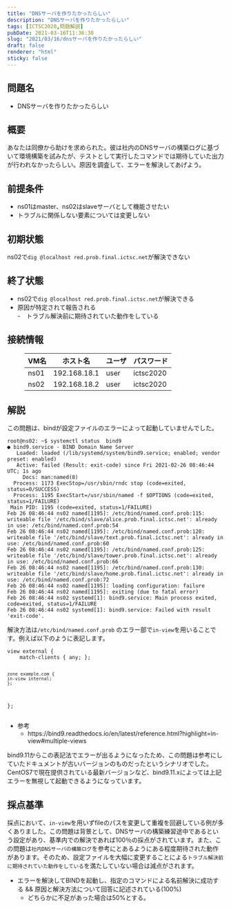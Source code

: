 ```yaml
---
title: "DNSサーバを作りたかったらしい"
description: "DNSサーバを作りたかったらしい"
tags: [ICTSC2020,問題解説]
pubDate: 2021-03-16T11:36:30
slug: "2021/03/16/dnsサーバを作りたかったらしい"
draft: false
renderer: "html"
sticky: false
---
```



<h2>問題名</h2>



<ul><li>DNSサーバを作りたかったらしい</li></ul>



<h2>概要</h2>



<p>あなたは同僚から助けを求められた。彼は社内のDNSサーバの構築ログに基づいて環境構築を試みたが、テストとして実行したコマンドでは期待していた出力が行われなかったらしい。原因を調査して、エラーを解決してあげよう。</p>



<h2>前提条件</h2>



<ul><li>ns01はmaster、ns02はslaveサーバとして機能させたい</li><li>トラブルに関係しない要素については変更しない</li></ul>



<h2>初期状態</h2>



<p>ns02で<code>dig @localhost red.prob.final.ictsc.net</code>が解決できない</p>



<h2>終了状態</h2>



<ul><li>ns02で<code>dig @localhost red.prob.final.ictsc.net</code>が解決できる</li><li>原因が特定されて報告される<br>
-　トラブル解決前に期待されていた動作をしている</li></ul>



<h2>接続情報</h2>



<figure class="wp-block-table"><table class=""><thead><tr><th>VM名</th><th>ホスト名</th><th>ユーザ</th><th>パスワード</th></tr></thead><tbody><tr><td>ns01</td><td>192.168.18.1</td><td>user</td><td>ictsc2020</td></tr><tr><td>ns02</td><td>192.168.18.2</td><td>user</td><td>ictsc2020</td></tr></tbody></table></figure>



<h2>解説</h2>



<p>この問題は、bindが設定ファイルのエラーによって起動していませんでした。</p>


<div class="wp-block-syntaxhighlighter-code "><pre><code>root@ns02: ~$ systemctl status  bind9
● bind9.service - BIND Domain Name Server
   Loaded: loaded (/lib/systemd/system/bind9.service; enabled; vendor preset: enabled)
   Active: failed (Result: exit-code) since Fri 2021-02-26 08:46:44 UTC; 1s ago
     Docs: man:named(8)
  Process: 1173 ExecStop=/usr/sbin/rndc stop (code=exited, status=0/SUCCESS)
  Process: 1195 ExecStart=/usr/sbin/named -f $OPTIONS (code=exited, status=1/FAILURE)
 Main PID: 1195 (code=exited, status=1/FAILURE)
Feb 26 08:46:44 ns02 named&#91;1195]: /etc/bind/named.conf.prob:115: writeable file '/etc/bind/slave/alice.prob.final.ictsc.net': already in use: /etc/bind/named.conf.prob:54
Feb 26 08:46:44 ns02 named&#91;1195]: /etc/bind/named.conf.prob:120: writeable file '/etc/bind/slave/text.prob.final.ictsc.net': already in use: /etc/bind/named.conf.prob:60
Feb 26 08:46:44 ns02 named&#91;1195]: /etc/bind/named.conf.prob:125: writeable file '/etc/bind/slave/tower.prob.final.ictsc.net': already in use: /etc/bind/named.conf.prob:66
Feb 26 08:46:44 ns02 named&#91;1195]: /etc/bind/named.conf.prob:130: writeable file '/etc/bind/slave/home.prob.final.ictsc.net': already in use: /etc/bind/named.conf.prob:72
Feb 26 08:46:44 ns02 named&#91;1195]: loading configuration: failure
Feb 26 08:46:44 ns02 named&#91;1195]: exiting (due to fatal error)
Feb 26 08:46:44 ns02 systemd&#91;1]: bind9.service: Main process exited, code=exited, status=1/FAILURE
Feb 26 08:46:44 ns02 systemd&#91;1]: bind9.service: Failed with result 'exit-code'.</code></pre></div>


<p>解決方法は<code>/etc/bind/named.conf.prob</code> のエラー部で<code>in-view</code>を用いることです。例えば以下のように表記します。</p>


<div class="wp-block-syntaxhighlighter-code "><pre><code>view external {
    match-clients { any; };

    zone example.com {
    in-view internal;
    };
};</code></pre></div>


<ul><li>参考<ul><li>https://bind9.readthedocs.io/en/latest/reference.html?highlight=in-view#multiple-views</li></ul></li></ul>



<p>bind9.11からこの表記法でエラーが出るようになったため、この問題は参考にしていたドキュメントが古いバージョンのものだったというシナリオでした。<br>
CentOS7で現在提供されている最新バージョンなど、bind9.11.xによっては上記エラーを無視して起動できるようになっています。</p>



<h2>採点基準</h2>



<p>採点において、<code>in-view</code>を用いずfileのパスを変更して重複を回避している例が多くありました。この問題は背景として、DNSサーバの構築練習途中であるという設定があり、基準内での解決であれば100％の採点がされています。また、この問題は<code>社内DNSサーバの構築ログ</code>を参考にとあるようにある程度期待された動作があります。そのため、設定ファイルを大幅に変更することによる<code>トラブル解決前に期待されていた動作をしている</code>を満たしていない場合は減点がされます。</p>



<ul><li>エラーを解決してBINDを起動し、指定のコマンドによる名前解決に成功する &amp;&amp; 原因と解決方法について回答に記述されている(100%)<ul><li>どちらかに不足があった場合は50%とする。</li></ul></li></ul>



<p></p>
